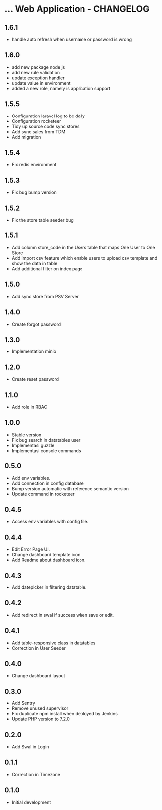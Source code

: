 # ... Web Application - CHANGELOG

## 1.6.1
- handle auto refresh when username or password is wrong

## 1.6.0
- add new package node js
- add new rule validation
- update exception handler
- update value in environment
- added a new role, namely is application support

## 1.5.5
- Configuration laravel log to be daily
- Configuration rocketeer
- Tidy up source code sync stores
- Add sync sales from TDM
- Add migration

## 1.5.4
- Fix redis environment

## 1.5.3
- Fix bug bump version

## 1.5.2
-  Fix the store table seeder bug

## 1.5.1
-  Add column store_code in the Users table that maps One User to One Store
-  Add import csv feature which enable users to upload csv template and show the data in table
-  Add additional filter on index page

## 1.5.0
-  Add sync store from PSV Server

## 1.4.0
- Create forgot password

## 1.3.0
- Implementation minio

## 1.2.0
- Create reset password

## 1.1.0
- Add role in RBAC

## 1.0.0
- Stable version
- Fix bug search in datatables user
- Implementasi guzzle
- Implementasi console commands

## 0.5.0
- Add env variables.
- Add connection in config database
- Bump version automatic with reference semantic version
- Update command in rocketeer

## 0.4.5
- Access env variables with config file.

## 0.4.4
- Edit Error Page UI.
- Change dashboard template icon.
- Add Readme about dashboard icon.

## 0.4.3
- Add datepicker in filtering datatable.

## 0.4.2
- Add redirect in swal if success when save or edit.

## 0.4.1
- Add table-responsive class in datatables
- Correction in User Seeder

## 0.4.0
- Change dashboard layout

## 0.3.0
- Add Sentry
- Remove unused supervisor
- Fix duplicate npm install when deployed by Jenkins
- Update PHP version to 7.2.0

## 0.2.0

- Add Swal in Login

## 0.1.1

- Correction in Timezone

## 0.1.0

- Initial development